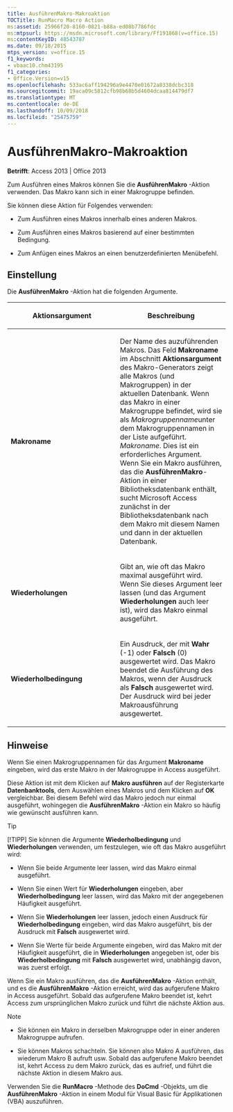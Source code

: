 ```yaml
---
title: AusführenMakro-Makroaktion
TOCTitle: RunMacro Macro Action
ms:assetid: 25966f20-8160-0821-b88a-ed08b7786fdc
ms:mtpsurl: https://msdn.microsoft.com/library/Ff191868(v=office.15)
ms:contentKeyID: 48543787
ms.date: 09/18/2015
mtps_version: v=office.15
f1_keywords:
- vbaac10.chm43195
f1_categories:
- Office.Version=v15
ms.openlocfilehash: 533ac6aff194296a9e4470e01672a8338dcbc318
ms.sourcegitcommit: 19aca09c5812cfb98b68b5d4604dcaa814479df7
ms.translationtype: MT
ms.contentlocale: de-DE
ms.lasthandoff: 10/09/2018
ms.locfileid: "25475759"
---
```

# <a name="runmacro-macro-action"></a>AusführenMakro-Makroaktion


**Betrifft**: Access 2013 | Office 2013

Zum Ausführen eines Makros können Sie die **AusführenMakro** -Aktion verwenden. Das Makro kann sich in einer Makrogruppe befinden.

Sie können diese Aktion für Folgendes verwenden:

  - Zum Ausführen eines Makros innerhalb eines anderen Makros.

  - Zum Ausführen eines Makros basierend auf einer bestimmten Bedingung.

  - Zum Anfügen eines Makros an einen benutzerdefinierten Menübefehl.

## <a name="setting"></a>Einstellung

Die **AusführenMakro** -Aktion hat die folgenden Argumente.

<table>
<colgroup>
<col style="width: 50%" />
<col style="width: 50%" />
</colgroup>
<thead>
<tr class="header">
<th><p>Aktionsargument</p></th>
<th><p>Beschreibung</p></th>
</tr>
</thead>
<tbody>
<tr class="odd">
<td><p><strong>Makroname</strong></p></td>
<td><p>Der Name des auzuführenden Makros. Das Feld <strong>Makroname</strong> im Abschnitt <strong>Aktionsargument</strong> des Makro-Generators zeigt alle Makros (und Makrogruppen) in der aktuellen Datenbank. Wenn das Makro in einer Makrogruppe befindet, wird sie als <em>Makrogruppenname</em>unter dem Makrogruppennamen in der Liste aufgeführt. <em>Makroname</em>. Dies ist ein erforderliches Argument. Wenn Sie ein Makro ausführen, das die <strong>AusführenMakro</strong>-Aktion in einer Bibliotheksdatenbank enthält, sucht Microsoft Access zunächst in der Bibliotheksdatenbank nach dem Makro mit diesem Namen und dann in der aktuellen Datenbank.</p></td>
</tr>
<tr class="even">
<td><p><strong>Wiederholungen</strong></p></td>
<td><p>Gibt an, wie oft das Makro maximal ausgeführt wird. Wenn Sie dieses Argument leer lassen (und das Argument <strong>Wiederholungen</strong> auch leer ist), wird das Makro einmal ausgeführt.</p></td>
</tr>
<tr class="odd">
<td><p><strong>Wiederholbedingung</strong></p></td>
<td><p>Ein Ausdruck, der mit <strong>Wahr</strong> (-1) oder <strong>Falsch</strong> (0) ausgewertet wird. Das Makro beendet die Ausführung des Makros, wenn der Ausdruck als <strong>Falsch</strong> ausgewertet wird. Der Ausdruck wird bei jeder Makroausführung ausgewertet.</p></td>
</tr>
</tbody>
</table>


## <a name="remarks"></a>Hinweise

Wenn Sie einen Makrogruppennamen für das Argument **Makroname** eingeben, wird das erste Makro in der Makrogruppe in Access ausgeführt.

Diese Aktion ist mit dem Klicken auf **Makro ausführen** auf der Registerkarte **Datenbanktools**, dem Auswählen eines Makros und dem Klicken auf **OK** vergleichbar. Bei diesem Befehl wird das Makro jedoch nur einmal ausgeführt, wohingegen die **AusführenMakro** -Aktion ein Makro so häufig wie gewünscht ausführen kann.


> [!TIP]
> <P>[!TIPP] Sie können die Argumente <STRONG>Wiederholbedingung</STRONG> und <STRONG>Wiederholungen</STRONG> verwenden, um festzulegen, wie oft das Makro ausgeführt wird:</P>



  - Wenn Sie beide Argumente leer lassen, wird das Makro einmal ausgeführt.

  - Wenn Sie einen Wert für **Wiederholungen** eingeben, aber **Wiederholbedingung** leer lassen, wird das Makro mit der angegebenen Häufigkeit ausgeführt.

  - Wenn Sie **Wiederholungen** leer lassen, jedoch einen Ausdruck für **Wiederholbedingung** eingeben, wird das Makro ausgeführt, bis der Ausdruck mit **Falsch** ausgewertet wird.

  - Wenn Sie Werte für beide Argumente eingeben, wird das Makro mit der Häufigkeit ausgeführt, die in **Wiederholungen** angegeben ist, oder bis **Wiederholbedingung** mit **Falsch** ausgewertet wird, unabhängig davon, was zuerst erfolgt.

Wenn Sie ein Makro ausführen, das die **AusführenMakro** -Aktion enthält, und es die **AusführenMakro** -Aktion erreicht, wird das aufgerufene Makro in Access ausgeführt. Sobald das aufgerufene Makro beendet ist, kehrt Access zum ursprünglichen Makro zurück und führt die nächste Aktion aus.


> [!NOTE]
> <UL>
> <LI>
> <P>Sie können ein Makro in derselben Makrogruppe oder in einer anderen Makrogruppe aufrufen.</P>
> <LI>
> <P>Sie können Makros schachteln. Sie können also Makro A ausführen, das wiederum Makro B aufruft usw. Sobald das aufgerufene Makro beendet ist, kehrt Access zu dem Makro zurück, das es aufrief, und führt die nächste Aktion in diesem Makro aus.</P></LI></UL>



Verwenden Sie die **RunMacro** -Methode des **DoCmd** -Objekts, um die **AusführenMakro** -Aktion in einem Modul für Visual Basic für Applikationen (VBA) auszuführen.

